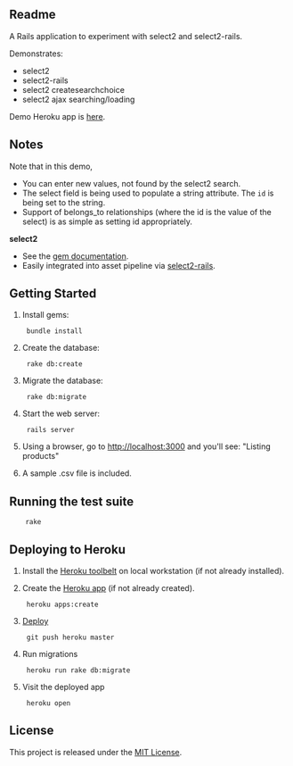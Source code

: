 ## Readme

A Rails application to experiment with select2 and select2-rails.

Demonstrates:

* select2
* select2-rails
* select2 createsearchchoice
* select2 ajax searching/loading

Demo Heroku app is [here](http://sandbox-007-select2.herokuapp.com/).

## Notes
Note that in this demo,
* You can enter new values, not found by the select2 search.
* The select field is being used to populate a string attribute. The `id` is being set to the string.
* Support of belongs_to relationships (where the id is the value of the select) is as simple as setting id appropriately.

**select2**

* See the [gem documentation](http://ivaynberg.github.io/select2/).
* Easily integrated into asset pipeline via [select2-rails](https://github.com/argerim/select2-rails).

## Getting Started

1. Install gems:

        bundle install

2. Create the database:

        rake db:create

2. Migrate the database:

        rake db:migrate

4. Start the web server:

        rails server

5. Using a browser, go to [http://localhost:3000](http://localhost:3000) and you'll see:
"Listing products"

6. A sample .csv file is included.

## Running the test suite

        rake

## Deploying to Heroku

1. Install the [Heroku toolbelt](https://devcenter.heroku.com/articles/getting-started-with-rails4#local-workstation-setup) on local workstation (if not already installed).

2. Create the [Heroku app](https://devcenter.heroku.com/articles/getting-started-with-rails4#deploy-your-application-to-heroku) (if not already created).

        heroku apps:create

3. [Deploy](https://devcenter.heroku.com/articles/git#deploying-code)

        git push heroku master

4. Run migrations

        heroku run rake db:migrate

5. Visit the deployed app

        heroku open

## License

This project is released under the [MIT License](http://www.opensource.org/licenses/MIT).